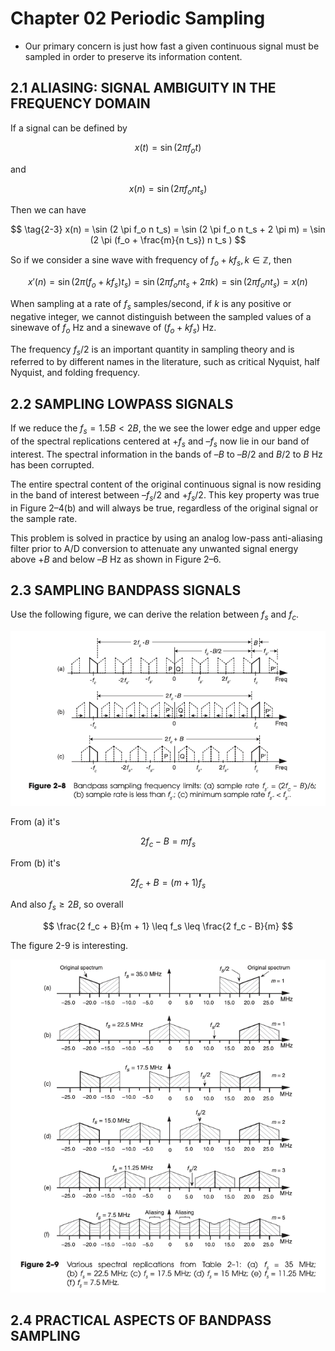 # Chapter 02 Periodic Sampling

* Our primary concern is just how fast a given continuous signal
  must be sampled in order to preserve its information content.

## 2.1 ALIASING: SIGNAL AMBIGUITY IN THE FREQUENCY DOMAIN

If a signal can be defined by

$$ 
\tag{2-1}
x(t) = \sin (2 \pi f_o t)
$$

and

$$ 
\tag{2-2}
x(n) = \sin (2 \pi f_o n t_s)
$$

Then we can have

$$ 
\tag{2-3}
x(n) = \sin (2 \pi f_o n t_s)
= \sin (2 \pi f_o n t_s + 2 \pi m)
= \sin (2 \pi (f_o + \frac{m}{n t_s}) n t_s )
$$

So if we consider a sine wave with frequency of $f_o + k f_s, k \in \mathbb{Z}$, then

$$
\tag{2-5}
x'(n) = \sin (2 \pi (f_o + k f_s) t_s) = \sin (2 \pi f_o n t_s + 2 \pi k)
= \sin (2 \pi f_o n t_s) = x(n)
$$

When sampling at a rate of $f_s$ samples/second, if $k$ is any positive or negative
integer, we cannot distinguish between the sampled values of a sinewave of
$f_o$ Hz and a sinewave of $(f_o + kf_s)$ Hz.

The frequency $f_s / 2$ is an important quantity in sampling theory and is referred to by 
different names in the literature, such as critical Nyquist, half Nyquist, and folding
frequency.

## 2.2 SAMPLING LOWPASS SIGNALS

If we reduce the $f_s = 1.5 B < 2 B$, the we see the lower edge and upper edge of the
spectral replications centered at $+f_s$ and $–f_s$ now lie in our band of interest.
The spectral information in the bands of $–B$ to $–B/2$ and
$B/2$ to $B$ Hz has been corrupted.

The entire spectral content of the original continuous signal is now residing in the band
of interest between $–f_s/2$ and $+f_s/2$.
This key property was true in Figure 2–4(b) and will always be true, regardless of the 
original signal or the sample rate.

This problem is solved in practice by using an analog low-pass anti-aliasing filter prior to
A/D conversion to attenuate any unwanted
signal energy above $+B$ and below $–B$ Hz as shown in Figure 2–6.

## 2.3 SAMPLING BANDPASS SIGNALS

Use the following figure, we can derive the relation between $f_s$ and $f_c$.

![alt text](./assets/ch0208.png)

From (a) it's

$$ 
2 f_c - B = m f_s
$$

From (b) it's

$$ 
2 f_c + B = (m + 1) f_s
$$

And also $f_s \geq 2B$, so overall

$$ 
\frac{2 f_c + B}{m + 1} \leq f_s \leq \frac{2 f_c - B}{m}
$$

The figure 2-9 is interesting.

![alt text](./assets/ch0209.png)


## 2.4 PRACTICAL ASPECTS OF BANDPASS SAMPLING
